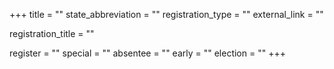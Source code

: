 +++
title = ""
state_abbreviation = ""
registration_type = ""
external_link = ""

registration_title = ""

register = ""
special = ""
absentee = ""
early = ""
election = ""
+++
